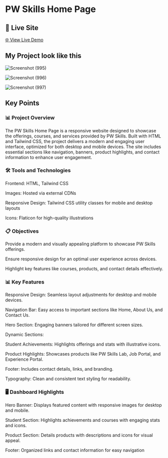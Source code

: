# PW Skills Home Page

## 🔗 Live Site
[🌐 View Live Demo](https://codernick10.github.io/PWSkillsHome/)

## My Project look like this
![Screenshot (995)](https://github.com/user-attachments/assets/59ca16eb-c616-4084-8cc2-98d5d330aa66)

![Screenshot (996)](https://github.com/user-attachments/assets/e7bf1387-c020-4ee1-9673-432dd52c98a3)

![Screenshot (997)](https://github.com/user-attachments/assets/0648a75c-caa7-4ff7-a048-ec59280e282a)


## Key Points
### 📊 Project Overview

The PW Skills Home Page is a responsive website designed to showcase the offerings, courses, and services provided by PW Skills. Built with HTML and Tailwind CSS, the project delivers a modern and engaging user interface, optimized for both desktop and mobile devices. The site includes essential sections like navigation, banners, product highlights, and contact information to enhance user engagement.

### 🛠 Tools and Technologies

Frontend: HTML, Tailwind CSS

Images: Hosted via external CDNs

Responsive Design: Tailwind CSS utility classes for mobile and desktop layouts

Icons: Flaticon for high-quality illustrations

### 📋 Objectives

Provide a modern and visually appealing platform to showcase PW Skills offerings.

Ensure responsive design for an optimal user experience across devices.

Highlight key features like courses, products, and contact details effectively.

### 📊 Key Features

Responsive Design: Seamless layout adjustments for desktop and mobile devices.

Navigation Bar: Easy access to important sections like Home, About Us, and Contact Us.

Hero Section: Engaging banners tailored for different screen sizes.

Dynamic Sections:

Student Achievements: Highlights offerings and stats with illustrative icons.

Product Highlights: Showcases products like PW Skills Lab, Job Portal, and Experience Portal.

Footer: Includes contact details, links, and branding.

Typography: Clean and consistent text styling for readability.

### 🖥 Dashboard Highlights

Hero Banner: Displays featured content with responsive images for desktop and mobile.

Student Section: Highlights achievements and courses with engaging stats and icons.

Product Section: Details products with descriptions and icons for visual appeal.

Footer: Organized links and contact information for easy navigation
